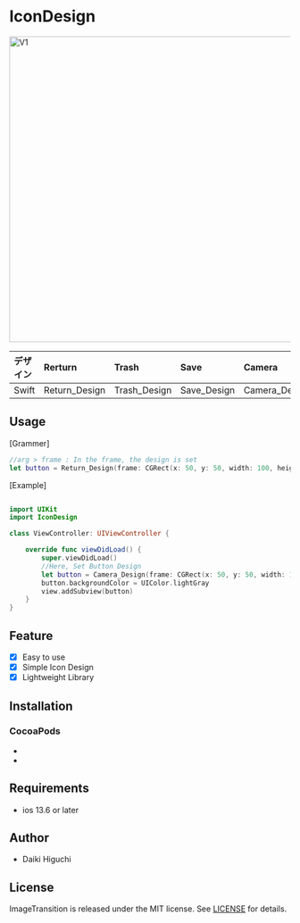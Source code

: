 # IconDesign
<img width="548" alt="V1" src="https://user-images.githubusercontent.com/27540739/88386598-b1125a00-cdeb-11ea-95d1-f9a497cdad49.png">

|デザイン|Rerturn|Trash|Save|Camera|
|:---|:---|:---|:---|:---|
|Swift|Return_Design|Trash_Design|Save_Design|Camera_Design|

## Usage
[Grammer]
```swift
//arg > frame : In the frame, the design is set
let button = Return_Design(frame: CGRect(x: 50, y: 50, width: 100, height: 100))
```

[Example]
```swift

import UIKit
import IconDesign

class ViewController: UIViewController {

    override func viewDidLoad() {
        super.viewDidLoad()
        //Here, Set Button Design
        let button = Camera_Design(frame: CGRect(x: 50, y: 50, width: 100, height: 100))
        button.backgroundColor = UIColor.lightGray
        view.addSubview(button)
    }
}

```

## Feature
 - [x] Easy to use
 - [x] Simple Icon Design
 - [x] Lightweight Library
 
## Installation


### CocoaPods
 - 
 - 

## Requirements
 - ios 13.6 or later

## Author

 - Daiki Higuchi

## License

ImageTransition is released under the MIT license. See [LICENSE](https://github.com/shtnkgm/BondiBlue/blob/master/LICENSE) for details.
